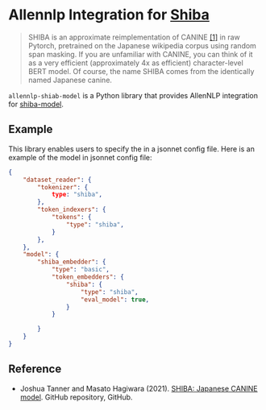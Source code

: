 # Allennlp Integration for [Shiba](https://github.com/octanove/shiba)

> SHIBA is an approximate reimplementation of CANINE [[1]](https://github.com/octanove/shiba#1) in raw Pytorch, pretrained on the Japanese wikipedia corpus using random span masking. If you are unfamiliar with CANINE, you can think of it as a very efficient (approximately 4x as efficient) character-level BERT model. Of course, the name SHIBA comes from the identically named Japanese canine.

`allennlp-shiab-model` is a Python library that provides AllenNLP integration for [shiba-model](https://pypi.org/project/shiba-model/).

## Example

This library enables users to specify the in a jsonnet config file. Here is an example of the model in jsonnet config file:

```json
{
    "dataset_reader": {
        "tokenizer": {
            type: "shiba",
        },
        "token_indexers": {
            "tokens": {
                "type": "shiba",
            }
        },
    },
    "model": {
        "shiba_embedder": {
            "type": "basic",
            "token_embedders": {
                "shiba": {
                    "type": "shiba",
                    "eval_model": true,
                }
            }

        }
    }
}
```


## Reference

- Joshua Tanner and Masato Hagiwara (2021). [SHIBA: Japanese CANINE model](https://github.com/octanove/shiba). GitHub repository, GitHub.

